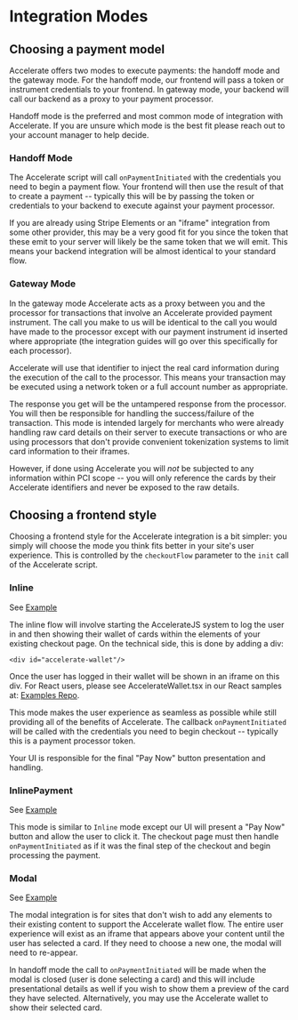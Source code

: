# Integration Modes

## Choosing a payment model

Accelerate offers two modes to execute payments: the handoff mode and the gateway mode. For the handoff mode, our frontend will pass a token or instrument credentials to your frontend. In gateway mode, your backend will call our backend as a proxy to your payment processor.

Handoff mode is the preferred and most common mode of integration with Accelerate. If you are unsure which mode is the best fit please reach out to your account manager to help decide.

### Handoff Mode

The Accelerate script will call `onPaymentInitiated` with the credentials you need to begin a payment flow. Your frontend will then use the result of that to create a payment -- typically this will be by passing the token or credentials to your backend to execute against your payment processor.

If you are already using Stripe Elements or an "iframe" integration from some other provider, this may be a very good fit for you since the token that these emit to your server will likely be the same token that we will emit. This means your backend integration will be almost identical to your standard flow.

### Gateway Mode

In the gateway mode Accelerate acts as a proxy between you and the processor for transactions that involve an Accelerate provided payment instrument. The call you make to us will be identical to the call you would have made to the processor except with our payment instrument id inserted where appropriate (the integration guides will go over this specifically for each processor).

Accelerate will use that identifier to inject the real card information during the execution of the call to the processor. This means your transaction may be executed using a network token or a full account number as appropriate.

The response you get will be the untampered response from the processor. You will then be responsible for handling the success/failure of the transaction. This mode is intended largely for merchants who were already handling raw card details on their server to execute transactions or who are using processors that don't provide convenient tokenization systems to limit card information to their iframes.

However, if done using Accelerate you will _not_ be subjected to any information within PCI scope -- you will only reference the cards by their Accelerate identifiers and never be exposed to the raw details.

## Choosing a frontend style

Choosing a frontend style for the Accelerate integration is a bit simpler: you simply will choose the mode you think fits better in your site's user experience. This is controlled by the `checkoutFlow` parameter to the `init` call of the Accelerate script.

### Inline

See [Example](https://github.com/weaccelerateinc/examples/blob/main/demos/app/integrated/page.tsx)

The inline flow will involve starting the AccelerateJS system to log the user in and then showing their wallet of cards within the elements of your existing checkout page. On the technical side, this is done by adding a div:

```
<div id="accelerate-wallet"/>
```

Once the user has logged in their wallet will be shown in an iframe on this div. For React users, please see AccelerateWallet.tsx in our React samples at: [Examples Repo](https://github.com/weaccelerateinc/examples).

This mode makes the user experience as seamless as possible while still providing all of the benefits of Accelerate. The callback `onPaymentInitiated` will be called with the credentials you need to begin checkout -- typically this is a payment processor token.

Your UI is responsible for the final "Pay Now" button presentation and handling.

### InlinePayment

See [Example](https://github.com/weaccelerateinc/examples/blob/main/demos/app/test/inline-payment/page.tsx)

This mode is similar to `Inline` mode except our UI will present a "Pay Now" button and allow the user to click it. The checkout page must then handle `onPaymentInitiated` as if it was the final step of the checkout and begin processing the payment.

### Modal

See [Example](https://github.com/weaccelerateinc/examples/blob/main/demos/app/modal/page.tsx)

The modal integration is for sites that don't wish to add any elements to their existing content to support the Accelerate wallet flow. The entire user experience will exist as an iframe that appears above your content until the user has selected a card. If they need to choose a new one, the modal will need to re-appear.

In handoff mode the call to `onPaymentInitiated` will be made when the modal is closed (user is done selecting a card) and this will include presentational details as well if you wish to show them a preview of the card they have selected. Alternatively, you may use the Accelerate wallet to show their selected card.
